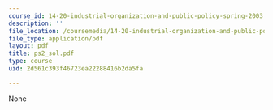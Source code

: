```yaml
---
course_id: 14-20-industrial-organization-and-public-policy-spring-2003
description: ''
file_location: /coursemedia/14-20-industrial-organization-and-public-policy-spring-2003/2d561c393f46723ea22288416b2da5fa_ps2_sol.pdf
file_type: application/pdf
layout: pdf
title: ps2_sol.pdf
type: course
uid: 2d561c393f46723ea22288416b2da5fa

---
```

None
